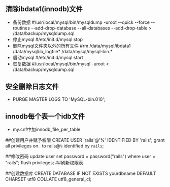 ## 清除ibdata1(innodb)文件
* 备份数据 #/usr/local/mysql/bin/mysqldump -uroot --quick --force --routines --add-drop-database --all-databases --add-drop-table > /data/backup/mysqldump.sql
* 停止mysql #/etc/init.d/mysql stop
* 删除mysql文件夹以外的所有文件 #rm /data/mysql/ibdata1 /data/mysql/ib_logfile* /data/mysql/mysql-bin.*
* 启动mysql #/etc/init.d/mysql start
* 恢复数据 #/usr/local/mysql/bin/mysql -uroot < /data/backup/mysqldump.sql

## 安全删除日志文件
* PURGE MASTER LOGS TO 'MySQL-bin.010';

## innodb每个表一个idb文件
* my.cnf中加innodb_file_per_table

##创建用户并赋予权限
CREATE USER 'rails'@'%' IDENTIFIED BY 'rails';
grant all privileges on *.* to rails@`%` identified by `rails`;

##修改密码
update user set password = password("rails") where user = "rails";
flush privileges;  ##刷新权限表

##创建数据库
CREATE DATABASE IF NOT EXISTS yourdbname DEFAULT CHARSET utf8 COLLATE utf8_general_ci;
